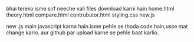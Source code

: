 bhai tereko isme sirf neeche vali files download karni hain
home.html
theory.html
compare.html
contrubutor.html
styling.css
new.js

new .js main javascript karna hain.isme pehle se thoda code hain,usse mat change kario.
aur github par upload karne se pehle baat karlio.
